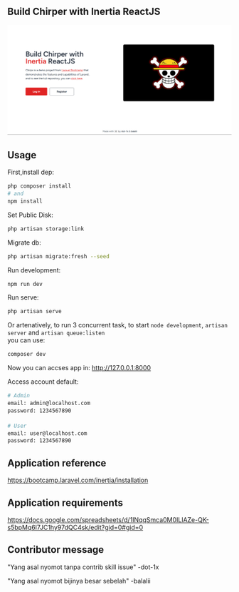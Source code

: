 ## Build Chirper with Inertia ReactJS

![laravel-chirps-react](https://raw.githubusercontent.com/balalii/laravel-chirps-react/refs/heads/main/public/assets/chrip.png)

## Usage

First,install dep:

```bash
php composer install
# and
npm install
```

Set Public Disk:

```bash
php artisan storage:link
```

Migrate db:

```bash
php artisan migrate:fresh --seed
```

Run development:

```bash
npm run dev
```

Run serve:

```bash
php artisan serve
```

Or artenatively, to run 3 concurrent task, to start `node development`, `artisan server` and `artisan queue:listen`  
you can use:

```bash
composer dev
```

Now you can accses app in: http://127.0.0.1:8000

Access account default:

```bash
# Admin
email: admin@localhost.com
password: 1234567890

# User
email: user@localhost.com
password: 1234567890
```

## Application reference

https://bootcamp.laravel.com/inertia/installation

## Application requirements

https://docs.google.com/spreadsheets/d/1INqqSmca0M0ILlAZe-QK-s5bpMq6l7JC1hy97dQC4sk/edit?gid=0#gid=0

## Contributor message

"Yang asal nyomot tanpa contrib skill issue" -dot-1x

"Yang asal nyomot bijinya besar sebelah" -balalii
